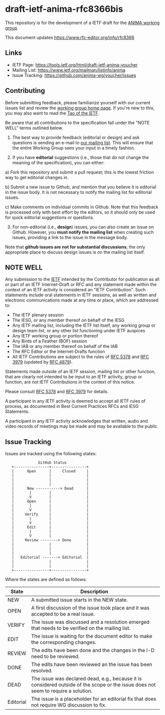 # draft-ietf-anima-rfc8366bis

This repository is for the development of a IETF draft for the [ANIMA working group](http://datatracker.ietf.org/wg/anima/charter/).

This document updates https://www.rfc-editor.org/info/rfc8366


## Links

* IETF Page: https://tools.ietf.org/html/draft-ietf-anima-voucher
* Mailing List: https://www.ietf.org/mailman/listinfo/anima
* Issue Tracking: https://github.com/anima-wg/voucher/issues


## Contributing

Before submitting feedback, please familiarize yourself with our current issues list and review the [working group home page](http://datatracker.ietf.org/wg/anima/charter/). If you're new to this, you may also want to read the [Tao of the IETF](https://www.ietf.org/tao.html).

Be aware that all contributions to the specification fall under the "NOTE WELL"
terms outlined below.

1. The best way to provide feedback (editorial or design) and ask questions is
sending an e-mail to [our mailing list](https://www.ietf.org/mailman/listinfo/anima). This will ensure that the entire Working Group sees your input in a timely fashion.

2. If you have **editorial** suggestions (i.e., those that do not change the
meaning of the specification), you can either:

  a) Fork this repository and submit a pull request; this is the lowest
  friction way to get editorial changes in.

  b) Submit a new issue to Github, and mention that you believe it is editorial
  in the issue body. It is not necessary to notify the mailing list for
  editorial issues.

  c) Make comments on individual commits in Github. Note that this feedback is
  processed only with best effort by the editors, so it should only be used for
  quick editorial suggestions or questions.

3. For non-editorial (i.e., **design**) issues, you can also create an issue on
Github. However, you **must notify the mailing list** when creating such issues,
providing a link to the issue in the message body.

  Note that **github issues are not for substantial discussions**; the only
  appropriate place to discuss design issues is on the mailing list itself.


## NOTE WELL

Any submission to the [IETF](https://www.ietf.org/) intended by the Contributor
for publication as all or part of an IETF Internet-Draft or RFC and any
statement made within the context of an IETF activity is considered an "IETF
Contribution". Such statements include oral statements in IETF sessions, as
well as written and electronic communications made at any time or place, which
are addressed to:

 * The IETF plenary session
 * The IESG, or any member thereof on behalf of the IESG
 * Any IETF mailing list, including the IETF list itself, any working group
   or design team list, or any other list functioning under IETF auspices
 * Any IETF working group or portion thereof
 * Any Birds of a Feather (BOF) session
 * The IAB or any member thereof on behalf of the IAB
 * The RFC Editor or the Internet-Drafts function
 * All IETF Contributions are subject to the rules of
   [RFC 5378](https://tools.ietf.org/html/rfc5378) and
   [RFC 3979](https://tools.ietf.org/html/rfc3979)
   (updated by [RFC 4879](https://tools.ietf.org/html/rfc4879)).

Statements made outside of an IETF session, mailing list or other function,
that are clearly not intended to be input to an IETF activity, group or
function, are not IETF Contributions in the context of this notice.

Please consult [RFC 5378](https://tools.ietf.org/html/rfc5378) and [RFC
3979](https://tools.ietf.org/html/rfc3979) for details.

A participant in any IETF activity is deemed to accept all IETF rules of
process, as documented in Best Current Practices RFCs and IESG Statements.

A participant in any IETF activity acknowledges that written, audio and video
records of meetings may be made and may be available to the public.

## Issue Tracking


Issues are tracked using the following states:

```
               GitHub Status
   +----------------+----------------+
   |      Open      |     Closed     |
   |                |                |
   |                |                |
   |                |                |
   |      New -----------> Dead      |
   |       |        |                |
   |       V        |                |
   |      Open      |                |
   |       |        |                |
   |       V        |                |
   |     Verify     |                |
   |       |        |                |
   |       V        |                |
   |      Edit      |                |
   |       |        |                |
   |       V        |                |
   |     Review --------> Done       |
   |                |                |
   |                |                |
   |                |                |
   |   Editorial -------> Editorial  |
   |                |                |
   |                |                |
   +----------------+----------------+
```

Where the states are defined as follows:

State | Description
----- | -----------
NEW | A submitted issue starts in the NEW state.
OPEN | A first discussion of the issue took place and it was accepted to be a real issue.
VERIFY | The issue was discussed and a resolution emerged that needs to be verified on the mailing list.
EDIT | The issue is waiting for the document editor to make the corresponding changes.
REVIEW | The edits have been done and the changes in the I-D need to be reviewed.
DONE | The edits have been reviewed an the issue has been resolved.
DEAD | The issue was declared dead, e.g., because it is considered outside of the scope or the issue does not seem to require a solution.
Editorial | The issue is a placeholder for an editorial fix that does not require WG discussion to fix.


